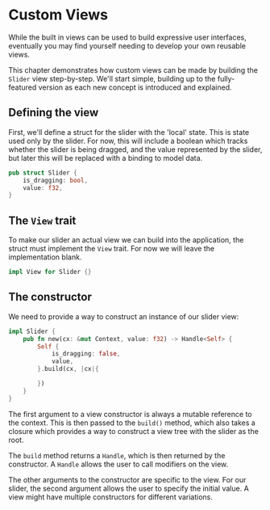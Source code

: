 # Custom Views

While the built in views can be used to build expressive user interfaces, eventually you may find yourself needing to develop your own reusable views.

This chapter demonstrates how custom views can be made by building the `Slider` view step-by-step. We'll start simple, building up to the fully-featured version as each new concept is introduced and explained.

## Defining the view
First, we'll define a struct for the slider with the 'local' state. This is state used only by the slider. For now, this will include a boolean which tracks whether the slider is being dragged, and the value represented by the slider, but later this will be replaced with a binding to model data.

```rust
pub struct Slider {
    is_dragging: bool,
    value: f32,
}
```

## The `View` trait
To make our slider an actual view we can build into the application, the struct must implement the `View` trait. For now we will leave the implementation blank.

```rust
impl View for Slider {}
```

## The constructor
We need to provide a way to construct an instance of our slider view:

```rust
impl Slider {
    pub fn new(cx: &mut Context, value: f32) -> Handle<Self> {
        Self {
            is_dragging: false,
            value,
        }.build(cx, |cx|{

        })
    }
}
```
The first argument to a view constructor is always a mutable reference to the context. This is then passed to the `build()` method, which also takes a closure which provides a way to construct a view tree with the slider as the root.

The `build` method returns a `Handle`, which is then returned by the constructor. A `Handle` allows the user to call modifiers on the view.

The other arguments to the constructor are specific to the view. For our slider, the second argument allows the user to specify the initial value. A view might have multiple constructors for different variations.


